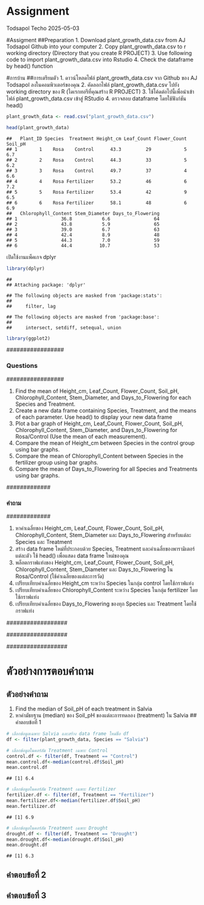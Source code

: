 Assignment
================
Todsapol Techo
2025-05-03

\#Assigment \##Preparation 1. Download plant_growth_data.csv from AJ
Todsapol Github into your computer 2. Copy plant_growth_data.csv to r
working directory (Directory that you create R PROJECT) 3. Use following
code to import plant_growth_data.csv into Rstudio 4. Check the dataframe
by head() function

\#การบ้าน \##การเตรียมตัว 1. ดาวน์โหลดไฟล์ plant_growth_data.csv จาก Github
ของ AJ Todsapol ลงในคอมพิวเตอร์ของคุณ 2. คัดลอกไฟล์ plant_growth_data.csv
ไปยัง working directory ของ R (ไดเรกทอรีที่คุณสร้าง R PROJECT) 3.
ใช้โค้ดต่อไปนี้เพื่อนำเข้าไฟล์ plant_growth_data.csv เข้าสู่ RStudio 4. ตรวจสอบ
dataframe โดยใช้ฟังก์ชัน head()

``` r
plant_growth_data <- read.csv("plant_growth_data.csv")
```

``` r
head(plant_growth_data)
```

    ##   Plant_ID Species  Treatment Height_cm Leaf_Count Flower_Count Soil_pH
    ## 1        1    Rosa    Control      43.3         29            5     6.7
    ## 2        2    Rosa    Control      44.3         33            5     6.2
    ## 3        3    Rosa    Control      49.7         37            4     6.6
    ## 4        4    Rosa Fertilizer      53.2         46            6     7.2
    ## 5        5    Rosa Fertilizer      53.4         42            9     6.5
    ## 6        6    Rosa Fertilizer      58.1         48            6     6.9
    ##   Chlorophyll_Content Stem_Diameter Days_to_Flowering
    ## 1                36.8           6.6                64
    ## 2                43.8           5.9                65
    ## 3                39.0           6.7                63
    ## 4                42.4           8.9                48
    ## 5                44.3           7.0                59
    ## 6                44.4          10.7                53

เปิดใช้งานแพ็คเกจ dplyr

``` r
library(dplyr)
```

    ## 
    ## Attaching package: 'dplyr'

    ## The following objects are masked from 'package:stats':
    ## 
    ##     filter, lag

    ## The following objects are masked from 'package:base':
    ## 
    ##     intersect, setdiff, setequal, union

``` r
library(ggplot2)
```

################# 

### Questions

################# 

1.  Find the mean of Height_cm, Leaf_Count, Flower_Count, Soil_pH,
    Chlorophyll_Content, Stem_Diameter, and Days_to_Flowering for each
    Species and Treatment.
2.  Create a new data frame containing Species, Treatment, and the means
    of each parameter. Use head() to display your new data frame
3.  Plot a bar graph of Height_cm, Leaf_Count, Flower_Count, Soil_pH,
    Chlorophyll_Content, Stem_Diameter, and Days_to_Flowering for
    Rosa/Control (Use the mean of each measurement).
4.  Compare the mean of Height_cm between Species in the control group
    using bar graphs.
5.  Compare the mean of Chlorophyll_Content between Species in the
    fertilizer group using bar graphs.
6.  Compare the mean of Days_to_Flowering for all Species and Treatments
    using bar graphs.

############# 

### คำถาม

############# 

1.  หาค่าเฉลี่ยของ Height_cm, Leaf_Count, Flower_Count, Soil_pH,
    Chlorophyll_Content, Stem_Diameter และ Days_to_Flowering สำหรับแต่ละ
    Species และ Treatment
2.  สร้าง data frame ใหม่ที่ประกอบด้วย Species, Treatment
    และค่าเฉลี่ยของพารามิเตอร์แต่ละตัว ใช้ head() เพื่อแสดง data frame ใหม่ของคุณ
3.  พล็อตกราฟแท่งของ Height_cm, Leaf_Count, Flower_Count, Soil_pH,
    Chlorophyll_Content, Stem_Diameter และ Days_to_Flowering ใน
    Rosa/Control (ใช้ค่าเฉลี่ยของแต่ละการวัด)
4.  เปรียบเทียบค่าเฉลี่ยของ Height_cm ระหว่าง Species ในกลุ่ม control
    โดยใช้กราฟแท่ง
5.  เปรียบเทียบค่าเฉลี่ยของ Chlorophyll_Content ระหว่าง Species ในกลุ่ม
    fertilizer โดยใช้กราฟแท่ง
6.  เปรียบเทียบค่าเฉลี่ยของ Days_to_Flowering ของทุก Species และ Treatment
    โดยใช้กราฟแท่ง

################## 

################## 

################## 

# ตัวอย่างการตอบคำถาม

## ตัวอย่างคำถาม

1.  Find the median of Soil_pH of each treatment in Salvia
2.  หาค่ามัธยฐาน (median) ของ Soil_pH ของแต่ละการทดลอง (treatment) ใน
    Salvia \## คำตอบข้อที่ 1

``` r
# เลือกข้อมูลเฉพาะ Salvia และสร้าง data frame ใหม่ชื่อ df
df <- filter(plant_growth_data, Species == "Salvia")

# เลือกข้อมูลในคอร์ลัม Treatment เฉพาะ Control
control.df <- filter(df, Treatment == "Control")
mean.control.df<-median(control.df$Soil_pH)
mean.control.df
```

    ## [1] 6.4

``` r
# เลือกข้อมูลในคอร์ลัม Treatment เฉพาะ Fertilizer
fertilizer.df <- filter(df, Treatment == "Fertilizer")
mean.fertilizer.df<-median(fertilizer.df$Soil_pH)
mean.fertilizer.df
```

    ## [1] 6.9

``` r
# เลือกข้อมูลในคอร์ลัม Treatment เฉพาะ Drought
drought.df <- filter(df, Treatment == "Drought")
mean.drought.df<-median(drought.df$Soil_pH)
mean.drought.df
```

    ## [1] 6.3

## คำตอบข้อที่ 2

## คำตอบข้อที่ 3
